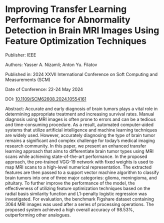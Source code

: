 # Improving Transfer Learning Performance for Abnormality Detection in Brain MRI Images Using Feature Optimization Techniques

Publisher: IEEE

Authors: Yasser A. Nizamli; Anton Yu. Filatov

Published in: 2024 XXVII International Conference on Soft Computing and Measurements (SCM)

Date of Conference: 22-24 May 2024

DOI: [10.1109/SCM62608.2024.10554161](https://doi.org/10.1109/SCM62608.2024.10554161)

Abstract:
Accurate and early diagnosis of brain tumors plays a vital role in determining appropriate treatment and increasing survival rates. Manual diagnosis using MRI images is often prone to errors and can be a tedious and time-consuming procedure. As a result, automated computer-aided systems that utilize artificial intelligence and machine learning techniques are widely used. However, accurately diagnosing the type of brain tumor remains a significant and complex challenge for today’s medical imaging research community. In this paper, we present an enhanced transfer learning approach that aims to differentiate brain tumor types using MRI scans while achieving state-of-the-art performance. In the proposed approach, the pre-trained VGG-19 network with fixed weights is used to map MRI scans to a high-level numerical representation. The extracted features are then passed to a support vector machine algorithm to classify brain tumors into one of three major categories: glioma, meningioma, and pituitary. To further improve the performance of the model, the effectiveness of utilizing feature optimization techniques based on the radial basis similarity function and L1-penalty logistic regression was investigated. For evaluation, the benchmark Figshare dataset containing 3064 MRI images was used after a series of processing operations. The proposed system achieved a high overall accuracy of 98.53%, outperforming other analogues.
